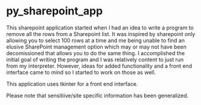 # py_sharepoint_app

This sharepoint application started when I had an idea to write a program to remove all the rows from a Sharepoint list. It was inspired by sharepoint only allowing you to select 100 rows at a time and me being unable to find an elusive SharePoint management option which may or may not have been decomissioned that allows you to do the same thing.
I accomplished the initial goal of writing the program and I was relatively content to just run from my interpreter. However, ideas for added functionality and a front end interface came to mind so I started to work on those as well.

This application uses tkinter for a front end interface.

Please note that sensitiive/site specific information has been generalized.
